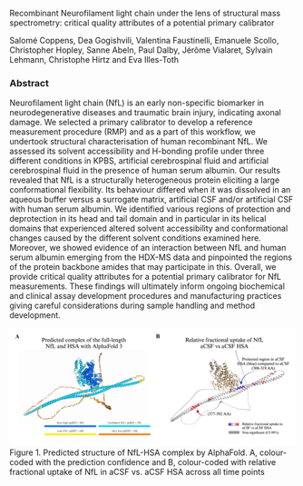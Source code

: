 Recombinant Neurofilament light chain under the lens of structural mass spectrometry: critical quality attributes of a potential primary calibrator

Salomé Coppens, Dea Gogishvili, Valentina Faustinelli, Emanuele Scollo, Christopher Hopley, Sanne Abeln, Paul Dalby, Jérôme Vialaret, Sylvain Lehmann, Christophe Hirtz and Eva Illes-Toth

### Abstract

Neurofilament light chain (NfL) is an early non-specific biomarker in neurodegenerative diseases and traumatic brain injury, indicating axonal damage. We selected a primary calibrator to develop a reference measurement procedure (RMP) and as a part of this workflow, we undertook structural characterisation of human recombinant NfL. We assessed its solvent accessibility and H-bonding profile under three different conditions in KPBS, artificial cerebrospinal fluid and artificial cerebrospinal fluid in the presence of human serum albumin. Our results revealed that NfL is a structurally heterogeneous protein eliciting a large conformational flexibility. Its behaviour differed when it was dissolved in an aqueous buffer versus a surrogate matrix, artificial CSF and/or artificial CSF with human serum albumin. We identified various regions of protection and deprotection in its head and tail domain and in particular in its helical domains that experienced altered solvent accessibility and conformational changes caused by the different solvent conditions examined here. Moreover, we showed evidence of an interaction between NfL and human serum albumin emerging from the HDX-MS data and pinpointed the regions of the protein backbone amides that may participate in this. Overall, we provide critical quality attributes for a potential primary calibrator for NfL measurements. These findings will ultimately inform ongoing biochemical and clinical assay development procedures and manufacturing practices giving careful considerations during sample handling and method development. 

![image](/figures/manuscript_figures/NfL-HSA.png)
Figure 1. Predicted structure of NfL-HSA complex by AlphaFold. A, colour-coded with the prediction confidence and B, colour-coded with relative fractional uptake of NfL in aCSF vs. aCSF HSA across all time points
